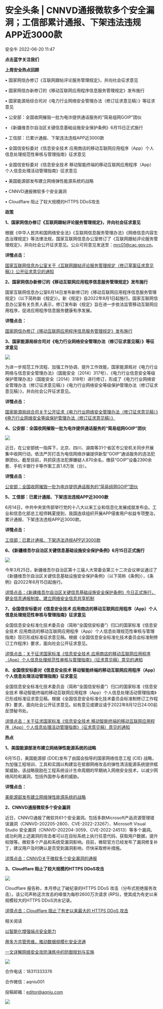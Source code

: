 #  安全头条 | CNNVD通报微软多个安全漏洞；工信部累计通报、下架违法违规APP近3000款   
 安全牛   2022-06-20 11:47  
  
**点击蓝字关注我们**  
  
  
  
  
**上周安全热点回顾**  
  
• 国家网信办修订《互联网跟帖评论服务管理规定》，并向社会征求意见  
  
• 国家网信办新修订的《移动互联网应用程序信息服务管理规定》发布施行  
  
• 国家能源局综合司对《电力行业网络安全管理办法（修订征求意见稿）》等征求意见  
  
• 公安部：全国收网摧毁一批为电诈提供通话服务的“简易组网GOIP”团伙  
  
• 《新疆维吾尔自治区关键信息基础设施安全保护条例》6月15日正式施行  
  
• 工信部：已累计通报、下架违法违规APP近3000款  
  
• 全国信安标委对《信息安全技术 应用商店的移动互联网应用程序（App）个人信息处理规范性审核与管理指南》征求意见  
  
• 全国信安标委对《信息安全技术 移动智能终端的移动互联网应用程序（App）个人信息处理活动管理指南》征求意见  
  
• 美国能源部发布建立网络弹性能源系统的战略  
  
• CNNVD通报微软多个安全漏洞  
  
• Cloudflare 阻止了较大规模的HTTPS DDoS攻击  
  
  
**政策**  
  
  
  
**1、国家网信办修订《互联网跟帖评论服务管理规定》，并向社会征求意见**  
  
  
根据《中华人民共和国网络安全法》《互联网信息服务管理办法》《网络信息内容生态治理规定》等法律法规，国家互联网信息办公室修订了《互联网跟帖评论服务管理规定》，并向社会公开征求意见。公众可将意见发送至：mrc01@cac.gov.cn。  
  
  
**详情点击：**  
  
[国家互联网信息办公室关于《互联网跟帖评论服务管理规定（修订草案征求意见稿）》公开征求意见的通知](https://mp.weixin.qq.com/s?__biz=MzAwMjU0MjIyNw==&mid=2651411877&idx=1&sn=ac8032f286faa930069b3ec0fd8449be&scene=21#wechat_redirect)  
  
  
  
**2、国家网信办新修订的《移动互联网应用程序信息服务管理规定》发布施行**  
  
  
国家互联网信息办公室6月14日发布新修订的《移动互联网应用程序信息服务管理规定》（以下简称新《规定》）。新《规定》自2022年8月1日起施行。国家互联网信息办公室有关负责人表示，修订发布新《规定》旨在进一步依法监管移动互联网应用程序，促进应用程序信息服务健康有序发展。  
  
  
**详情点击：**  
  
[国家网信办修订《移动互联网应用程序信息服务管理规定》发布施行](https://mp.weixin.qq.com/s?__biz=MzAwMjU0MjIyNw==&mid=2651411637&idx=1&sn=53f1c0f1171192c3fb1dc5724140c34d&scene=21#wechat_redirect)  
  
  
  
**3、国家能源局综合司对《电力行业网络安全管理办法（修订征求意见稿）》等征求意见**  
  
  
![](https://mmbiz.qpic.cn/mmbiz_jpg/kuIKKC9tNkDQmMZIcPlyFIsgO0ibMuJf3I3Mvst492Q11MuuHeHFCSPWfNvROEF55Mhtn583yzfAyxsb4sgDuag/640?wx_fmt=jpeg "")  
  
  
为进一步规范工作流程、加强工作协调、提升工作效能，国家能源局对《电力行业网络与信息安全管理办法》（国能安全〔2014〕317号）、《电力行业信息安全等级保护管理办法》（国能安全〔2014〕318号）进行修订，形成了《电力行业网络安全管理办法（修订征求意见稿）》《电力行业网络安全等级保护管理办法（修订征求意见稿）》，并向社会公开征求意见。  
  
  
**详情点击：**  
  
[国家能源局综合司关于公开征求《电力行业网络安全管理办法（修订征求意见稿）》《电力行业网络安全等级保护管理办法（修订征求意见稿）》](https://mp.weixin.qq.com/s?__biz=MzkyMzAwMDEyNg==&mid=2247527433&idx=1&sn=d79c614a2927d55c7c573fb7255cde48&scene=21#wechat_redirect)  
  
  
  
**4、公安部：全国收网摧毁一批为电诈提供通话服务的“简易组网GOIP”团伙**  
  
  
![](https://mmbiz.qpic.cn/mmbiz_jpg/kuIKKC9tNkDQmMZIcPlyFIsgO0ibMuJf3NpP5W1G9p41IhI3CTJDicUjYqzQaDHcUtCBbicuQVnIicUibmsOqkNX7Tg/640?wx_fmt=jpeg "")  
  
  
近日，在公安部统一指挥下，北京、四川、湖南等31个省区市公安机关同步开展集中收网行动，依法严厉打击为电信网络诈骗提供新型“GOIP”通话服务的违法犯罪团伙。截至目前，共抓获违法犯罪嫌疑人870余名，缴获“GOIP”设备2390余套、手机卡银行卡等作案工具1.8万张（台）。  
  
  
**详情点击：**  
  
[公安部：全国收网摧毁一批为电诈提供通话服务的“简易组网GOIP”团伙](https://mp.weixin.qq.com/s?__biz=MzI5NzA1NTU0NA==&mid=2649772881&idx=1&sn=654392eb8626cc849136d0e642594567&scene=21#wechat_redirect)  
  
  
  
**5、工信部：已累计通报、下架违法违规APP近3000款**  
  
  
6月14日，中共中央宣传部举行党的十八大以来工业和信息化发展成就发布会。工业和信息化部总工程师韩夏提到，我国连续组织开展APP侵害用户权益专项整治，累计通报、下架违法违规APP近3000款。  
  
  
**详情点击：**  
  
[工信部：已累计通报、下架违法违规APP近3000款](https://mp.weixin.qq.com/s?__biz=MjM5MzMwMDU5NQ==&mid=2649149713&idx=1&sn=c1e47d3cff32d127e07ea8b1b69e1edd&scene=21#wechat_redirect)  
  
  
  
**6、《新疆维吾尔自治区关键信息基础设施安全保护条例》6月15日正式施行**  
  
  
![](https://mmbiz.qpic.cn/mmbiz_png/kuIKKC9tNkDQmMZIcPlyFIsgO0ibMuJf3JuDDichGffkAJ3ewQAO4eiaTiaGgc0ysfmt7I3Fxf6kQXohzMib6KL4z8A/640?wx_fmt=png "")  
  
  
今年3月25日，新疆维吾尔自治区第十三届人大常委会第三十二次会议审议通过了《新疆维吾尔自治区关键信息基础设施安全保护条例》（以下简称《条例》），《条例》自2022年6月15日起施行。  
  
  
[详情点击：《新疆维吾尔自治区关键信息基础设施安全保护条例》今日正式施行，健全信息通报制度、建立网络安全信息共享机制](https://mp.weixin.qq.com/s?__biz=MzkyNzM0NzA3Ng==&mid=2247492055&idx=1&sn=20355a2e23733a7176b32dfea340b9f1&scene=21#wechat_redirect)  
  
  
  
**7、全国信安标委对《信息安全技术 应用商店的移动互联网应用程序（App）个人信息处理规范性审核与管理指南》征求意见**  
  
  
全国信息安全标准化技术委员会（简称“全国信安标委”）归口的国家标准《信息安全技术 应用商店的移动互联网应用程序（App）个人信息处理规范性审核与管理指南》现已形成标准征求意见稿。根据《全国信息安全标准化技术委员会标准制修订工作程序》要求，面向社会公开征求意见。  
  
  
[详情点击：关于征求国家标准《信息安全技术 应用商店的移动互联网应用程序（App）个人信息处理规范性审核与管理指南》（征求意见稿）意见的通知](https://mp.weixin.qq.com/s?__biz=MzA5MjgwMzI1Mg==&mid=2654461267&idx=1&sn=cefde72469e229a5908428fdbcfff785&scene=21#wechat_redirect)  
  
  
  
**8、全国信安标委对《信息安全技术 移动智能终端的移动互联网应用程序（App）个人信息处理活动管理指南》征求意见**  
  
  
全国信息安全标准化技术委员会（简称“全国信安标委”）归口的国家标准《信息安全技术 移动智能终端的移动互联网应用程序（App）个人信息处理活动管理指南》已形成标准征求意见稿。根据《全国信息安全标准化技术委员会标准制修订工作程序》要求，面向社会公开征求意见。如有意见或建议请于2022年8月12日24:00前反馈秘书处。  
  
  
[详情点击：关于征求国家标准《信息安全技术 移动智能终端的移动互联网应用程序（App）个人信息处理活动管理指南》（征求意见稿）意见的通知](https://mp.weixin.qq.com/s?__biz=MzA5MjgwMzI1Mg==&mid=2654461263&idx=1&sn=231b0e564bf4705d8d3e2824ca0f3434&scene=21#wechat_redirect)  
  
  
  
**热点**  
  
  
  
**1、美国能源部发布建立网络弹性能源系统的战略**  
  
  
6月15日，美国能源部 (DOE)发布了由国会指导的国家网络信息工程 (CIE) 战略，为加强工程培训、工具和实践以构建旨在抵御网络攻击的弹性清洁能源系统提供框架威胁。该战略鼓励在工程系统设计生命周期的早期纳入网络安全技术，以减少网络风险和漏洞，包括外国参与者的威胁。  
  
  
**详情点击：**  
  
[美能源部发布建立网络弹性能源系统的战略](https://mp.weixin.qq.com/s?__biz=MzA3Nzk3NTA4Nw==&mid=2247507204&idx=1&sn=b7c19ffb658d480a591369acab07d9cf&scene=21#wechat_redirect)  
  
  
  
**2、CNNVD通报微软多个安全漏洞**  
  
  
近日，CNNVD通报了微软共61个安全漏洞。包括多款Microsoft产品资源管理错误漏洞（CNNVD-202205-2800、CVE-2022-23267）、Microsoft Visual Studio 安全漏洞（CNNVD-202204-3059、CVE-2022-24513）等多个漏洞。成功利用上述漏洞的攻击者可以在目标系统上执行任意代码、获取用户数据，提升权限等。微软多个产品和系统受漏洞影响。目前，微软官方已经发布了漏洞修复补丁，建议用户及时确认是否受到漏洞影响，尽快采取修补措施。  
  
  
[详情点击：CNNVD关于微软多个安全漏洞的通报](https://mp.weixin.qq.com/s?__biz=MzAxODY1OTM5OQ==&mid=2651442386&idx=2&sn=2e58f9ae5e3496ddf1f5994bbf5ba168&scene=21#wechat_redirect)  
  
  
  
**3、Cloudflare 阻止了较大规模的HTTPS DDoS攻击**  
  
  
![](https://mmbiz.qpic.cn/mmbiz_jpg/kuIKKC9tNkDQmMZIcPlyFIsgO0ibMuJf3gkTlNXicUNGKURcBMibU12ugtvoKsy8s2cTGasZNJ8VGU7ibha2zcBNuQ/640?wx_fmt=jpeg "")  
  
  
Cloudflare 报告称，本月停止了破纪录的HTTPS DDoS 攻击（分布式拒绝服务攻击）。该公司声称这次攻击的峰值为每秒2600万次请求 (RPS)，使其成为有史以来规模较大的HTTPS DDoS洪水记录。  
  
  
[详情点击：Cloudflare 阻止了有史以来最大的 HTTPS DDoS 攻击](https://mp.weixin.qq.com/s?__biz=MzA3Nzk3NTA4Nw==&mid=2247507177&idx=4&sn=032ec2ee0dac659eb723b062c9f4bdf6&scene=21#wechat_redirect)  
  
  
  
  
相关阅读  
   
  
[以智能化增强端点安全能力](http://mp.weixin.qq.com/s?__biz=MjM5Njc3NjM4MA==&mid=2651114742&idx=3&sn=cc230913ae22e1b308fa8f947d1a2001&chksm=bd147c258a63f533f6c52ae6ed9b2862f16a2d7ef4434d5d71d50d089e0d5242a185741aba36&scene=21#wechat_redirect)  
  
  
[用多方共管思维，推动数据规模化安全流通](http://mp.weixin.qq.com/s?__biz=MjM5Njc3NjM4MA==&mid=2651114702&idx=1&sn=a1504f60e21ca8e9ded7fb0a33126f12&chksm=bd147c1d8a63f50bb8208bec35d5eca4da25cd4da1fb76aac68ee320b795fd745d3d8cedfa14&scene=21#wechat_redirect)  
  
  
[一文详解网络安全攻防演练中的防御规划与实施](http://mp.weixin.qq.com/s?__biz=MjM5Njc3NjM4MA==&mid=2651114655&idx=1&sn=db8fd076572dd2f7860288cec9741d20&chksm=bd147c4c8a63f55aab24b7d78288364305fb5810674107a4230bdb20c844c3a55e573284bfc7&scene=21#wechat_redirect)  
  
  
  
  
![](https://mmbiz.qpic.cn/mmbiz_gif/kuIKKC9tNkAZYNibk7aDDd0hAkQGzOfLPfjXUPaypbuDrr5exabqWXmSOeZVUZtP6zqw9YGWib9xNQdvx1iaCicTUA/640?wx_fmt=gif "")  
  
合作电话：18311333376  
  
合作微信：aqniu001  
  
投稿邮箱：editor@aqniu.com  
  
  
  
  
![](https://mmbiz.qpic.cn/mmbiz_gif/kuIKKC9tNkAfZibz9TQ8KWj4voxxxNSGMAGiauAWicdDiaVl8fUJYtSgichibSzDUJvsic9HUfC38aPH9ia3sopypYW8ew/640?wx_fmt=gif "")  
  
